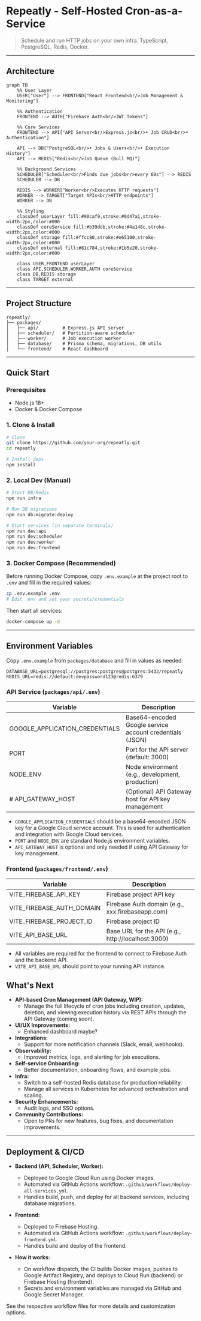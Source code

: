 # Repeatly - Self-Hosted Cron-as-a-Service

> Schedule and run HTTP jobs on your own infra. TypeScript, PostgreSQL, Redis, Docker.

---

## Architecture

```mermaid
graph TB
    %% User Layer
    USER["User"] --> FRONTEND["React Frontend<br/>Job Management & Monitoring"]

    %% Authentication
    FRONTEND --> AUTH["Firebase Auth<br/>JWT Tokens"]

    %% Core Services
    FRONTEND --> API["API Server<br/>Express.js<br/>• Job CRUD<br/>• Authentication"]

    API --> DB["PostgreSQL<br/>• Jobs & Users<br/>• Execution History"]
    API --> REDIS["Redis<br/>Job Queue (Bull MQ)"]

    %% Background Services
    SCHEDULER["Scheduler<br/>Finds due jobs<br/>every 60s"] --> REDIS
    SCHEDULER --> DB

    REDIS --> WORKER["Worker<br/>Executes HTTP requests"]
    WORKER --> TARGET["Target APIs<br/>HTTP endpoints"]
    WORKER --> DB

    %% Styling
    classDef userLayer fill:#90caf9,stroke:#0d47a1,stroke-width:2px,color:#000
    classDef coreService fill:#b39ddb,stroke:#4a148c,stroke-width:2px,color:#000
    classDef storage fill:#ffcc80,stroke:#e65100,stroke-width:2px,color:#000
    classDef external fill:#81c784,stroke:#1b5e20,stroke-width:2px,color:#000

    class USER,FRONTEND userLayer
    class API,SCHEDULER,WORKER,AUTH coreService
    class DB,REDIS storage
    class TARGET external

```

---

## Project Structure

```
repeatly/
├── packages/
│   ├── api/         # Express.js API server
│   ├── scheduler/   # Partition-aware scheduler
│   ├── worker/      # Job execution worker
│   ├── database/    # Prisma schema, migrations, DB utils
│   └── frontend/    # React dashboard
```

---

## Quick Start

### Prerequisites

- Node.js 18+
- Docker & Docker Compose

### 1. Clone & Install

```bash
# Clone
git clone https://github.com/your-org/repeatly.git
cd repeatly

# Install deps
npm install
```

### 2. Local Dev (Manual)

```bash
# Start DB/Redis
npm run infra

# Run DB migrations
npm run db:migrate:deploy

# Start services (in separate terminals)
npm run dev:api
npm run dev:scheduler
npm run dev:worker
npm run dev:frontend
```

### 3. Docker Compose (Recommended)

Before running Docker Compose, copy `.env.example` at the project root to `.env` and fill in the required values:

```bash
cp .env.example .env
# Edit .env and set your secrets/credentials
```

Then start all services:

```bash
docker-compose up -d
```

---

## Environment Variables

Copy `.env.example` from `packages/database` and fill in values as needed:

```
DATABASE_URL=postgresql://postgres:postgres@postgres:5432/repeatly
REDIS_URL=redis://default:devpassword123@redis:6379
```

### API Service (`packages/api/.env`)

| Variable                       | Description                                              |
| ------------------------------ | -------------------------------------------------------- |
| GOOGLE_APPLICATION_CREDENTIALS | Base64-encoded Google service account credentials (JSON) |
| PORT                           | Port for the API server (default: 3000)                  |
| NODE_ENV                       | Node environment (e.g., development, production)         |
| # API_GATEWAY_HOST             | (Optional) API Gateway host for API key management       |

- `GOOGLE_APPLICATION_CREDENTIALS` should be a base64-encoded JSON key for a Google Cloud service account. This is used for authentication and integration with Google Cloud services.
- `PORT` and `NODE_ENV` are standard Node.js environment variables.
- `API_GATEWAY_HOST` is optional and only needed if using API Gateway for key management.

### Frontend (`packages/frontend/.env`)

| Variable                  | Description                                        |
| ------------------------- | -------------------------------------------------- |
| VITE_FIREBASE_API_KEY     | Firebase project API key                           |
| VITE_FIREBASE_AUTH_DOMAIN | Firebase Auth domain (e.g., xxx.firebaseapp.com)   |
| VITE_FIREBASE_PROJECT_ID  | Firebase project ID                                |
| VITE_API_BASE_URL         | Base URL for the API (e.g., http://localhost:3000) |

- All variables are required for the frontend to connect to Firebase Auth and the backend API.
- `VITE_API_BASE_URL` should point to your running API instance.

## What's Next

- **API-based Cron Management (API Gateway, WIP):**
  - Manage the full lifecycle of cron jobs including creation, updates, deletion, and viewing execution history via REST APIs through the API Gateway (coming soon).
- **UI/UX Improvements:**
  - Enhanced dashboard maybe?
- **Integrations:**
  - Support for more notification channels (Slack, email, webhooks).
- **Observability:**
  - Improved metrics, logs, and alerting for job executions.
- **Self-service Onboarding:**
  - Better documentation, onboarding flows, and example jobs.
- **Infra:**
  - Switch to a self-hosted Redis database for production reliability.
  - Manage all services in Kubernetes for advanced orchestration and scaling.
- **Security Enhancements:**
  - Audit logs, and SSO options.
- **Community Contributions:**
  - Open to PRs for new features, bug fixes, and documentation improvements.

---

## Deployment & CI/CD

- **Backend (API, Scheduler, Worker):**

  - Deployed to Google Cloud Run using Docker images.
  - Automated via GitHub Actions workflow: `.github/workflows/deploy-all-services.yml`.
  - Handles build, push, and deploy for all backend services, including database migrations.

- **Frontend:**

  - Deployed to Firebase Hosting.
  - Automated via GitHub Actions workflow: `.github/workflows/deploy-frontend.yml`.
  - Handles build and deploy of the frontend.

- **How it works:**
  - On workflow dispatch, the CI builds Docker images, pushes to Google Artifact Registry, and deploys to Cloud Run (backend) or Firebase Hosting (frontend).
  - Secrets and environment variables are managed via GitHub and Google Secret Manager.

See the respective workflow files for more details and customization options.
